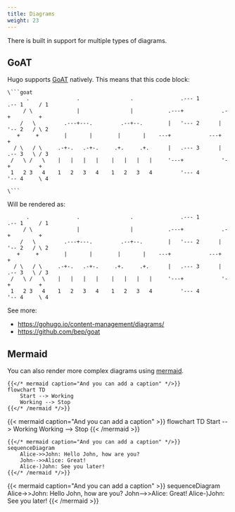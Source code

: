 ```yaml
---
title: Diagrams
weight: 23
---
```


There is built in support for multiple types of diagrams.

## GoAT

Hugo supports [GoAT](https://github.com/bep/goat) natively. This means that this code block:
```
\```goat
      .               .                .               .--- 1          .-- 1     / 1
     / \              |                |           .---+            .-+         +
    /   \         .---+---.         .--+--.        |   '--- 2      |   '-- 2   / \ 2
   +     +        |       |        |       |    ---+            ---+          +
  / \   / \     .-+-.   .-+-.     .+.     .+.      |   .--- 3      |   .-- 3   \ / 3
 /   \ /   \    |   |   |   |    |   |   |   |     '---+            '-+         +
 1   2 3   4    1   2   3   4    1   2   3   4         '--- 4          '-- 4     \ 4

\```
```

Will be rendered as:

```goat
      .               .                .               .--- 1          .-- 1     / 1
     / \              |                |           .---+            .-+         +
    /   \         .---+---.         .--+--.        |   '--- 2      |   '-- 2   / \ 2
   +     +        |       |        |       |    ---+            ---+          +
  / \   / \     .-+-.   .-+-.     .+.     .+.      |   .--- 3      |   .-- 3   \ / 3
 /   \ /   \    |   |   |   |    |   |   |   |     '---+            '-+         +
 1   2 3   4    1   2   3   4    1   2   3   4         '--- 4          '-- 4     \ 4

```

See more:
- https://gohugo.io/content-management/diagrams/
- https://github.com/bep/goat


## Mermaid

You can also render more complex diagrams using [mermaid](https://mermaid.js.org/#/).

```
{{</* mermaid caption="And you can add a caption" */>}}
flowchart TD
    Start --> Working
    Working --> Stop
{{</* /mermaid */>}}
```

{{< mermaid caption="And you can add a caption" >}}
flowchart TD
    Start --> Working
    Working --> Stop
{{< /mermaid >}}

```
{{</* mermaid caption="And you can add a caption" */>}}
sequenceDiagram
    Alice->>John: Hello John, how are you?
    John-->>Alice: Great!
    Alice-)John: See you later!
{{</* /mermaid */>}}
```

{{< mermaid caption="And you can add a caption" >}}
sequenceDiagram
    Alice->>John: Hello John, how are you?
    John-->>Alice: Great!
    Alice-)John: See you later!
{{< /mermaid >}}
